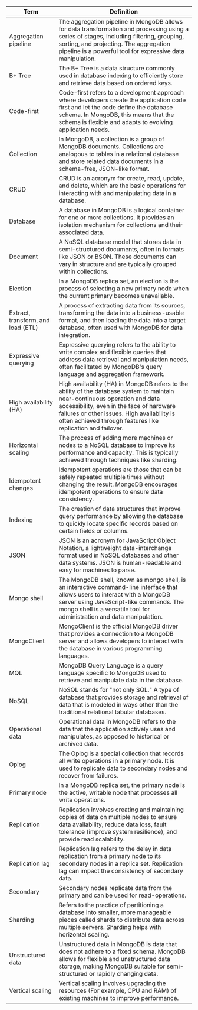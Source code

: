 | Term | Definition |
|------|------------|
| Aggregation pipeline | The aggregation pipeline in MongoDB allows for data transformation and processing using a series of stages, including filtering, grouping, sorting, and projecting. The aggregation pipeline is a powerful tool for expressive data manipulation. |
| B+ Tree | The B+ Tree is a data structure commonly used in database indexing to efficiently store and retrieve data based on ordered keys. |
| Code-first | Code-first refers to a development approach where developers create the application code first and let the code define the database schema. In MongoDB, this means that the schema is flexible and adapts to evolving application needs. |
| Collection | In MongoDB, a collection is a group of MongoDB documents. Collections are analogous to tables in a relational database and store related data documents in a schema-free, JSON-like format. |
| CRUD | CRUD is an acronym for create, read, update, and delete, which are the basic operations for interacting with and manipulating data in a database. |
| Database | A database in MongoDB is a logical container for one or more collections. It provides an isolation mechanism for collections and their associated data. |
| Document | A NoSQL database model that stores data in semi-structured documents, often in formats like JSON or BSON. These documents can vary in structure and are typically grouped within collections. |
| Election | In a MongoDB replica set, an election is the process of selecting a new primary node when the current primary becomes unavailable. |
| Extract, transform, and load (ETL) | A process of extracting data from its sources, transforming the data into a business-usable format, and then loading the data into a target database, often used with MongoDB for data integration. |
| Expressive querying | Expressive querying refers to the ability to write complex and flexible queries that address data retrieval and manipulation needs, often facilitated by MongoDB's query language and aggregation framework. |
| High availability (HA) | High availability (HA) in MongoDB refers to the ability of the database system to maintain near-continuous operation and data accessibility, even in the face of hardware failures or other issues. High availability is often achieved through features like replication and failover. |
| Horizontal scaling | The process of adding more machines or nodes to a NoSQL database to improve its performance and capacity. This is typically achieved through techniques like sharding. |
| Idempotent changes | Idempotent operations are those that can be safely repeated multiple times without changing the result. MongoDB encourages idempotent operations to ensure data consistency. |
| Indexing | The creation of data structures that improve query performance by allowing the database to quickly locate specific records based on certain fields or columns. |
| JSON | JSON is an acronym for JavaScript Object Notation, a lightweight data-interchange format used in NoSQL databases and other data systems. JSON is human-readable and easy for machines to parse. |
| Mongo shell | The MongoDB shell, known as mongo shell, is an interactive command-line interface that allows users to interact with a MongoDB server using JavaScript-like commands. The mongo shell is a versatile tool for administration and data manipulation. |
| MongoClient | MongoClient is the official MongoDB driver that provides a connection to a MongoDB server and allows developers to interact with the database in various programming languages. |
| MQL | MongoDB Query Language is a query language specific to MongoDB used to retrieve and manipulate data in the database. |
| NoSQL | NoSQL stands for "not only SQL." A type of database that provides storage and retrieval of data that is modeled in ways other than the traditional relational tabular databases. |
| Operational data | Operational data in MongoDB refers to the data that the application actively uses and manipulates, as opposed to historical or archived data. |
| Oplog | The Oplog is a special collection that records all write operations in a primary node. It is used to replicate data to secondary nodes and recover from failures. |
| Primary node | In a MongoDB replica set, the primary node is the active, writable node that processes all write operations. |
| Replication | Replication involves creating and maintaining copies of data on multiple nodes to ensure data availability, reduce data loss, fault tolerance (improve system resilience), and provide read scalability. |
| Replication lag | Replication lag refers to the delay in data replication from a primary node to its secondary nodes in a replica set. Replication lag can impact the consistency of secondary data. |
| Secondary | Secondary nodes replicate data from the primary and can be used for read-operations. |
| Sharding | Refers to the practice of partitioning a database into smaller, more manageable pieces called shards to distribute data across multiple servers. Sharding helps with horizontal scaling. |
| Unstructured data | Unstructured data in MongoDB is data that does not adhere to a fixed schema. MongoDB allows for flexible and unstructured data storage, making MongoDB suitable for semi-structured or rapidly changing data. |
| Vertical scaling | Vertical scaling involves upgrading the resources (For example, CPU and RAM) of existing machines to improve performance. |